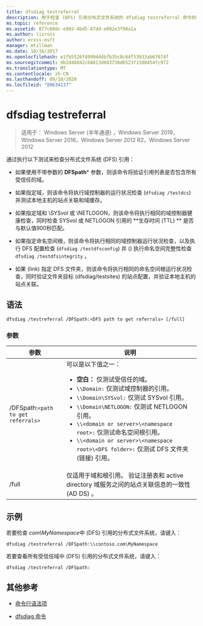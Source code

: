 ```yaml
---
title: dfsdiag testreferral
description: 用于检查 (DFS) 引用分布式文件系统的 dfsdiag testreferral 命令的参考文章。
ms.topic: reference
ms.assetid: 877c60dc-e993-4bd5-87dd-e892e3f98a1a
ms.author: lizross
author: eross-msft
manager: mtillman
ms.date: 10/16/2017
ms.openlocfilehash: e1fb5526f49994ddbfb35c0c64f53933ab67674f
ms.sourcegitcommit: db2d46842c68813d043738d6523f13d8454fc972
ms.translationtype: MT
ms.contentlocale: zh-CN
ms.lasthandoff: 09/10/2020
ms.locfileid: "89634137"
---
```

# <a name="dfsdiag-testreferral"></a>dfsdiag testreferral

> 适用于： Windows Server (半年通道) ，Windows Server 2019，Windows Server 2016，Windows Server 2012 R2，Windows Server 2012

通过执行以下测试来检查分布式文件系统 (DFS) 引用：

- 如果使用不带参数的 **DFSpath*** 参数，则该命令将验证引用列表是否包含所有受信任的域。

- 如果指定域，则该命令将执行域控制器的运行状况检查 (`dfsdiag /testdcs`) 并测试本地主机的站点关联和域缓存。

- 如果指定域和 \SYSvol 或 \NETLOGON，则该命令将执行相同的域控制器健康检查，同时检查 SYSvol 或 NETLOGON 引用的 **生存时间 (TTL) ** 是否与默认值900秒匹配。

- 如果指定命名空间根，则该命令将执行相同的域控制器运行状况检查，以及执行 DFS 配置检查 (`dfsdiag /testdfsconfig`) 并 () 执行命名空间完整性检查 `dfsdiag /testdfsintegrity` 。

- 如果 (link) 指定 DFS 文件夹，则该命令将执行相同的命名空间根运行状况检查，同时验证文件夹目标 (dfsdiag/testsites) 的站点配置，并验证本地主机的站点关联。

## <a name="syntax"></a>语法

```
dfsdiag /testreferral /DFSpath:<DFS path to get referrals> [/full]
```

### <a name="parameters"></a>参数

| 参数 | 说明 |
| --------- | ----------- |
| /DFSpath:`<path to get referrals>` | 可以是以下值之一：<ul><li>**空白：** 仅测试受信任的域。</li><li>`\\Domain:` 仅测试域控制器的引用。</li><li>`\\Domain\SYSvol:` 仅测试 SYSvol 引用。</li><li>`\\Domain\NETLOGON:` 仅测试 NETLOGON 引用。</li><li>`\\<domain or server>\<namespace root>:` 仅测试命名空间根引用。</li><li>`\\<domain or server>\<namespace root>\<DFS folder>:` 仅测试 DFS 文件夹 (链接) 引用。</li></ul> |
| /full | 仅适用于域和根引用。 验证注册表和 active directory 域服务之间的站点关联信息的一致性 (AD DS) 。 |

## <a name="examples"></a>示例

若要检查 *com\MyNamespace*中 (DFS) 引用的分布式文件系统，请键入：

```
dfsdiag /testreferral /DFSpath:\\contoso.com\MyNamespace
```

若要查看所有受信任域中 (DFS) 引用的分布式文件系统，请键入：

```
dfsdiag /testreferral /DFSpath:
```

## <a name="additional-references"></a>其他参考

- [命令行语法项](command-line-syntax-key.md)

- [dfsdiag 命令](dfsdiag.md)
